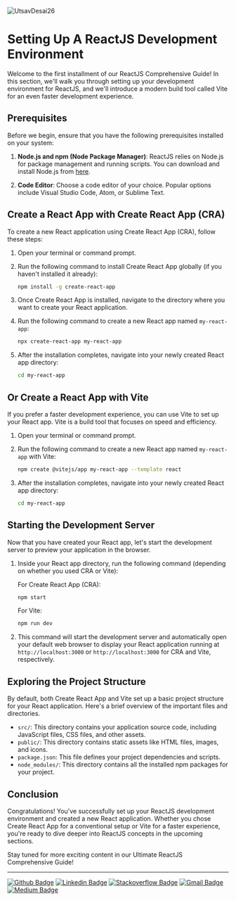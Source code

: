 ![UtsavDesai26](https://github.com/UtsavDesai26/react-interview-prep/assets/80502799/07f8817f-f0e1-4ce6-8f54-20e133465292)

# Setting Up A ReactJS Development Environment

Welcome to the first installment of our ReactJS Comprehensive Guide! In this section, we'll walk you through setting up your development environment for ReactJS, and we'll introduce a modern build tool called Vite for an even faster development experience.

## Prerequisites

Before we begin, ensure that you have the following prerequisites installed on your system:

1. **Node.js and npm (Node Package Manager)**: ReactJS relies on Node.js for package management and running scripts. You can download and install Node.js from [here](https://nodejs.org/).

2. **Code Editor**: Choose a code editor of your choice. Popular options include Visual Studio Code, Atom, or Sublime Text.

## Create a React App with Create React App (CRA)

To create a new React application using Create React App (CRA), follow these steps:

1. Open your terminal or command prompt.

2. Run the following command to install Create React App globally (if you haven't installed it already):

   ```bash
   npm install -g create-react-app
   ```

3. Once Create React App is installed, navigate to the directory where you want to create your React application.

4. Run the following command to create a new React app named `my-react-app`:

   ```bash
   npx create-react-app my-react-app
   ```

5. After the installation completes, navigate into your newly created React app directory:

   ```bash
   cd my-react-app
   ```

## Or Create a React App with Vite

If you prefer a faster development experience, you can use Vite to set up your React app. Vite is a build tool that focuses on speed and efficiency.

1. Open your terminal or command prompt.

2. Run the following command to create a new React app named `my-react-app` with Vite:

   ```bash
   npm create @vitejs/app my-react-app --template react
   ```

3. After the installation completes, navigate into your newly created React app directory:

   ```bash
   cd my-react-app
   ```

## Starting the Development Server

Now that you have created your React app, let's start the development server to preview your application in the browser.

1. Inside your React app directory, run the following command (depending on whether you used CRA or Vite):

   For Create React App (CRA):

   ```bash
   npm start
   ```

   For Vite:

   ```bash
   npm run dev
   ```

2. This command will start the development server and automatically open your default web browser to display your React application running at `http://localhost:3000` or `http://localhost:3000` for CRA and Vite, respectively.

## Exploring the Project Structure

By default, both Create React App and Vite set up a basic project structure for your React application. Here's a brief overview of the important files and directories.

- `src/`: This directory contains your application source code, including JavaScript files, CSS files, and other assets.
- `public/`: This directory contains static assets like HTML files, images, and icons.
- `package.json`: This file defines your project dependencies and scripts.
- `node_modules/`: This directory contains all the installed npm packages for your project.

## Conclusion

Congratulations! You've successfully set up your ReactJS development environment and created a new React application. Whether you chose Create React App for a conventional setup or Vite for a faster experience, you're ready to dive deeper into ReactJS concepts in the upcoming sections.

Stay tuned for more exciting content in our Ultimate ReactJS Comprehensive Guide!

---

[![Github Badge](http://img.shields.io/badge/-Github-black?style=flat-square&logo=github&link=https://github.com/UtsavSoftrefineTech)](https://github.com/UtsavSoftrefineTech)
[![Linkedin Badge](https://img.shields.io/badge/-LinkedIn-blue?style=flat-square&logo=Linkedin&logoColor=white&link=https://www.linkedin.com/in/utsavdesai26/)](https://www.linkedin.com/in/utsavdesai26/)
[![Stackoverflow Badge](https://img.shields.io/badge/-Stack%20overflow-FE7A16?style=flat-square&logo=stack-overflow&logoColor=white&link=https://stackoverflow.com/users/22878781/utsav-desai)](https://stackoverflow.com/users/22878781/utsav-desai)
[![Gmail Badge](https://img.shields.io/badge/-Gmail-d14836?style=flat-square&logo=Gmail&logoColor=white&link=mailto:desaiutsav26@gmail.com)](mailto:desaiutsav26@gmail.com)
[![Medium Badge](https://img.shields.io/badge/-Medium-black?style=flat-square&logo=medium&link=https://medium.com/@utsavdesai26)](https://medium.com/@utsavdesai26)

